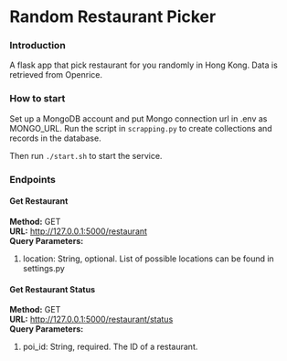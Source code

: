 Random Restaurant Picker
===

### Introduction
A flask app that pick restaurant for you randomly in Hong Kong. Data is retrieved from Openrice.

### How to start
Set up a MongoDB account and put Mongo connection url in .env as MONGO_URL. Run the script in `scrapping.py` to create collections and records in the database. 

Then run `./start.sh` to start the service.

### Endpoints

#### Get Restaurant   
**Method:** GET   
**URL:** http://127.0.0.1:5000/restaurant    
**Query Parameters:**    
1. location: String, optional. List of possible locations can be found in settings.py    
    
#### Get Restaurant Status
**Method:** GET   
**URL:** http://127.0.0.1:5000/restaurant/status      
**Query Parameters:**    
1. poi_id: String, required. The ID of a restaurant.   
